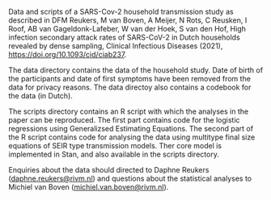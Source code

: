 Data and scripts of a SARS-Cov-2 household transmission study as described in DFM Reukers, M van Boven, A Meijer, N Rots, C Reusken, I Roof, AB van Gageldonk-Lafeber, W van der Hoek, S van den Hof, High infection secondary attack rates of SARS-CoV-2 in Dutch households revealed by dense sampling, Clinical Infectious Diseases (2021), https://doi.org/10.1093/cid/ciab237.

The data directory contains the data of the household study. Date of birth of the participants and date of first symptoms have been removed from the data for privacy reasons. The data directoy also contains a codebook for the data (in Dutch).

The scripts directory contains an R script with which the analyses in the paper can be reproduced. The first part contains code for the logistic regressions using Generalizsed Estimating Equations. The second part of the R script contains code for analysing the data using multitype final size equations of SEIR type transmission models. Ther core model is implemented in Stan, and also available in the scripts directory.

Enquiries about the data should directed to Daphne Reukers (daphne.reukers@rivm.nl) and questions about the statistical analyses to Michiel van Boven (michiel.van.boven@rivm.nl).
